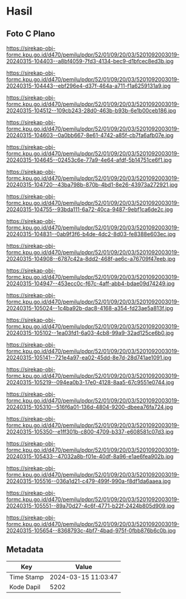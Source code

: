 # Hasil

## Foto C Plano

https://sirekap-obj-formc.kpu.go.id/d470/pemilu/pdpr/52/01/09/20/03/5201092003019-20240315-104403--a8bf4059-7fd3-4134-bec9-d1bfcec8ed3b.jpg

https://sirekap-obj-formc.kpu.go.id/d470/pemilu/pdpr/52/01/09/20/03/5201092003019-20240315-104443--ebf296e4-d37f-464a-a711-f1a6259131a9.jpg

https://sirekap-obj-formc.kpu.go.id/d470/pemilu/pdpr/52/01/09/20/03/5201092003019-20240315-104512--109cb243-28d0-463b-b93b-6e1b00ceb186.jpg

https://sirekap-obj-formc.kpu.go.id/d470/pemilu/pdpr/52/01/09/20/03/5201092003019-20240315-104603--0a0bb667-8e61-4742-a85f-cb7fa6afb07e.jpg

https://sirekap-obj-formc.kpu.go.id/d470/pemilu/pdpr/52/01/09/20/03/5201092003019-20240315-104645--02453c6e-77a9-4e64-afdf-5b14751ce6f1.jpg

https://sirekap-obj-formc.kpu.go.id/d470/pemilu/pdpr/52/01/09/20/03/5201092003019-20240315-104720--43ba798b-870b-4bd1-8e26-43973a272921.jpg

https://sirekap-obj-formc.kpu.go.id/d470/pemilu/pdpr/52/01/09/20/03/5201092003019-20240315-104755--93bda111-6a72-40ca-9487-9ebf1ca6de2c.jpg

https://sirekap-obj-formc.kpu.go.id/d470/pemilu/pdpr/52/01/09/20/03/5201092003019-20240315-104831--0ab9f3f6-b4de-4dc2-8d03-fe8388e603ec.jpg

https://sirekap-obj-formc.kpu.go.id/d470/pemilu/pdpr/52/01/09/20/03/5201092003019-20240315-104908--6787c42a-8dd2-468f-ae6c-a76709f47eeb.jpg

https://sirekap-obj-formc.kpu.go.id/d470/pemilu/pdpr/52/01/09/20/03/5201092003019-20240315-104947--453ecc0c-f67c-4aff-abb4-bdae09d74249.jpg

https://sirekap-obj-formc.kpu.go.id/d470/pemilu/pdpr/52/01/09/20/03/5201092003019-20240315-105024--1c4ba92b-dac8-4168-a354-fd23ae5a813f.jpg

https://sirekap-obj-formc.kpu.go.id/d470/pemilu/pdpr/52/01/09/20/03/5201092003019-20240315-105102--1ea03fd1-6a03-4cb8-99a9-32ad125ce6b0.jpg

https://sirekap-obj-formc.kpu.go.id/d470/pemilu/pdpr/52/01/09/20/03/5201092003019-20240315-105141--721e4a97-ea02-45dd-8e7d-28d741ae1091.jpg

https://sirekap-obj-formc.kpu.go.id/d470/pemilu/pdpr/52/01/09/20/03/5201092003019-20240315-105219--094ea0b3-17e0-4128-8aa5-67c9551e0744.jpg

https://sirekap-obj-formc.kpu.go.id/d470/pemilu/pdpr/52/01/09/20/03/5201092003019-20240315-105310--516f6a01-136d-4804-9200-dbeea76fa724.jpg

https://sirekap-obj-formc.kpu.go.id/d470/pemilu/pdpr/52/01/09/20/03/5201092003019-20240315-105350--e1ff301b-c800-4709-b337-e608581c07d3.jpg

https://sirekap-obj-formc.kpu.go.id/d470/pemilu/pdpr/52/01/09/20/03/5201092003019-20240315-105433--47032a8b-f01e-40df-8a96-e1ae6fea902b.jpg

https://sirekap-obj-formc.kpu.go.id/d470/pemilu/pdpr/52/01/09/20/03/5201092003019-20240315-105516--036a1d21-c479-499f-990a-f8df1da6aaea.jpg

https://sirekap-obj-formc.kpu.go.id/d470/pemilu/pdpr/52/01/09/20/03/5201092003019-20240315-105551--89a70d27-4c6f-4771-b22f-2424b805d909.jpg

https://sirekap-obj-formc.kpu.go.id/d470/pemilu/pdpr/52/01/09/20/03/5201092003019-20240315-105654--8368793c-4bf7-4bad-975f-0fbb876b6c0b.jpg


## Metadata

| Key        | Value               |
| ---------- | ------------------- |
| Time Stamp | 2024-03-15 11:03:47 |
| Kode Dapil | 5202                |



